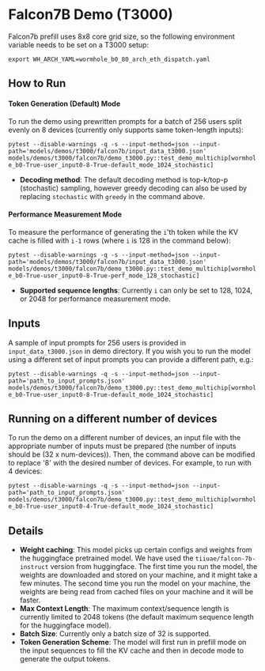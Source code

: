 # Falcon7B Demo (T3000)

Falcon7b prefill uses 8x8 core grid size, so the following environment variable needs to be set on a T3000 setup:

`export WH_ARCH_YAML=wormhole_b0_80_arch_eth_dispatch.yaml`

## How to Run

#### Token Generation (Default) Mode

To run the demo using prewritten prompts for a batch of 256 users split evenly on 8 devices (currently only supports same token-length inputs):

`pytest --disable-warnings -q -s --input-method=json --input-path='models/demos/t3000/falcon7b/input_data_t3000.json' models/demos/t3000/falcon7b/demo_t3000.py::test_demo_multichip[wormhole_b0-True-user_input0-8-True-default_mode_1024_stochastic]`

- **Decoding method**: The default decoding method is top-k/top-p (stochastic) sampling, however greedy decoding can also be used by replacing `stochastic` with `greedy` in the command above.

#### Performance Measurement Mode

To measure the performance of generating the `i`'th token while the KV cache is filled with `i-1` rows (where `i` is 128 in the command below):

`pytest --disable-warnings -q -s --input-method=json --input-path='models/demos/t3000/falcon7b/input_data_t3000.json' models/demos/t3000/falcon7b/demo_t3000.py::test_demo_multichip[wormhole_b0-True-user_input0-8-True-perf_mode_128_stochastic]`

- **Supported sequence lengths**: Currently `i` can only be set to 128, 1024, or 2048 for performance measurement mode.

## Inputs

A sample of input prompts for 256 users is provided in `input_data_t3000.json` in demo directory. If you wish you to run the model using a different set of input prompts you can provide a different path, e.g.:

`pytest --disable-warnings -q -s --input-method=json --input-path='path_to_input_prompts.json' models/demos/t3000/falcon7b/demo_t3000.py::test_demo_multichip[wormhole_b0-True-user_input0-8-True-default_mode_1024_stochastic]`

## Running on a different number of devices

To run the demo on a different number of devices, an input file with the appropriate number of inputs must be prepared (the number of inputs should be (32 x num-devices)). Then, the command above can be modified to replace '8' with
the desired number of devices. For example, to run with 4 devices:

`pytest --disable-warnings -q -s --input-method=json --input-path='path_to_input_prompts.json' models/demos/t3000/falcon7b/demo_t3000.py::test_demo_multichip[wormhole_b0-True-user_input0-4-True-default_mode_1024_stochastic]`

## Details

- **Weight caching**: This model picks up certain configs and weights from the huggingface pretrained model. We have used the `tiiuae/falcon-7b-instruct` version from huggingface. The first time you run the model, the weights are downloaded and stored on your machine, and it might take a few minutes. The second time you run the model on your machine, the weights are being read from cached files on your machine and it will be faster.
- **Max Context Length**: The maximum context/sequence length is currently limited to 2048 tokens (the default maximum sequence length for the huggingface model).
- **Batch Size**: Currently only a batch size of 32 is supported.
- **Token Generation Scheme**: The model will first run in prefill mode on the input sequences to fill the KV cache and then in decode mode to generate the output tokens.
